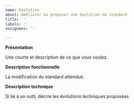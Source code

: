 ```yaml
---
name: Evolution
about: Améliorer ou proposer une évolution du standard
title: ''
labels: ''
assignees: ''

---
```


**Présentation**

Une courte et description de ce que vous voulez.

**Description fonctionnelle**

La modification du standard attendue.

**Description technique**

Si lié à un outil, décrre les évolutions techniques proposées
